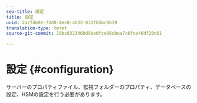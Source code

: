 ```yaml
---
seo-title: 設定
title: 設定
uuid: 2a7f4b9e-72d0-4ec0-ab32-831fb5bc9b19
translation-type: tm+mt
source-git-commit: 29bc8323460d9be0fce66cbea7c6fce46df20d61

---
```



# 設定 {#configuration}

サーバーのプロパティファイル、監視フォルダーのプロパティ、データベースの設定、HSMの設定を行う必要があります。
